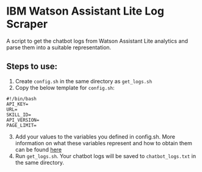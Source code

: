 # IBM Watson Assistant Lite Log Scraper
A script to get the chatbot logs from Watson Assistant Lite analytics and parse them into a suitable representation. 

## Steps to use:
1. Create `config.sh` in the same directory as `get_logs.sh`
2. Copy the below template for `config.sh`:
```
#!/bin/bash
API_KEY=
URL=
SKILL_ID=
API_VERSION=
PAGE_LIMIT=
```
3. Add your values to the variables you defined in config.sh. More information on what these variables represent and how to obtain them can be found [here](https://cloud.ibm.com/apidocs/assistant-v1#listlogs)
4. Run `get_logs.sh`. Your chatbot logs will be saved to `chatbot_logs.txt` in the same directory.
